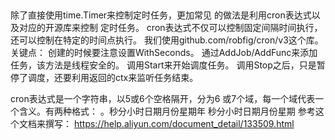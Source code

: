 ## 



## 
除了直接使用time.Timer来控制定时任务，更加常见 的做法是利用cron表达式以及对应的开源库来控制 定时任务。
cron表达式不仅可以控制固定间隔时间执行，还可以控制在特定的时间点执行。
我们使用github.com/robfig/cron/v3这个库。
关键点：
创建的时候要注意设置WithSeconds。
通过AddJob/AddFunc来添加任务，该方法是线程安全的。
调用Start来开始调度任务。
调用Stop之后，只是暂停了调度，还要利用返回的ctx来监听任务结束。

cron表达式是一个字符串，以5或6个空格隔开，分为6
或7个域，每一个域代表一个含义。有两种格式：
。秒分小时日期月份星期年
秒分小时日期月份星期
参考这个文档来撰写：
https://help.aliyun.com/document_detail/133509.html